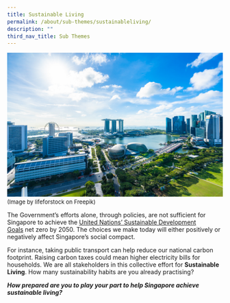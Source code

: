 ```yaml
---
title: Sustainable Living
permalink: /about/sub-themes/sustainableliving/
description: ""
third_nav_title: Sub Themes
---
```

![](/images/PF%202023/About%20PF%202023/sustainable%20living.jpg)
<font size="-1">(Image by lifeforstock on Freepik)</font>

The Government’s efforts alone, through policies, are not sufficient for Singapore to achieve the [United Nations’ Sustainable Development Goals](https://sdgs.un.org/goals)&nbsp;net zero by 2050. The choices we make today will either positively or negatively affect Singapore’s&nbsp;social compact.

For instance, taking public transport can help reduce our national carbon footprint. Raising carbon taxes could mean higher electricity bills for households. We are all stakeholders in this collective effort for **Sustainable Living**. How many sustainability habits are you already practising?

**_How prepared are you to play your part to help Singapore achieve sustainable living?_**